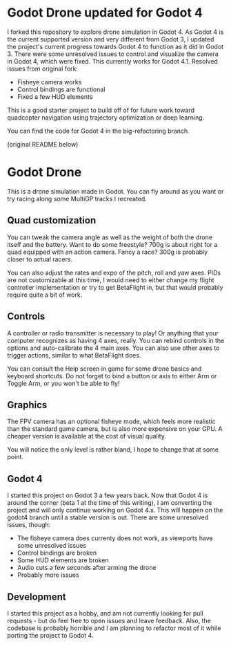 # Godot Drone updated for Godot 4

I forked this repository to explore drone simulation in Godot 4. As Godot 4 is the current supported version and very different from Godot 3, I updated the project's current progress towards Godot 4 to function as it did in Godot 3. There were some unresolved issues to control and visualize the camera in Godot 4, which were fixed. This currently works for Godot 4.1. Resolved issues from original fork:
* Fisheye camera works
* Control bindings are functional
* Fixed a few HUD elements

This is a good starter project to build off of for future work toward quadcopter navigation using trajectory optimization or deep learning.

You can find the code for Godot 4 in the big-refactoring branch.

(original README below)

# Godot Drone
This is a drone simulation made in Godot. You can fly around as you want or try racing along some MultiGP tracks I recreated.

## Quad customization
You can tweak the camera angle as well as the weight of both the drone itself and the battery. Want to do some freestyle? 700g is about right for a quad equipped with an action camera. Fancy a race? 300g is probably closer to actual racers.

You can also adjust the rates and expo of the pitch, roll and yaw axes. PIDs are not customizable at this time, I would need to either change my flight controller implementation or try to get BetaFlight in, but that would probably require quite a bit of work.

## Controls
A controller or radio transmitter is necessary to play! Or anything that your computer recognizes as having 4 axes, really. You can rebind controls in the options and auto-calibrate the 4 main axes. You can also use other axes to trigger actions, similar to what BetaFlight does.

You can consult the Help screen in game for some drone basics and keyboard shortcuts. Do not forget to bind a button or axis to either Arm or Toggle Arm, or you won't be able to fly!


## Graphics
The FPV camera has an optional fisheye mode, which feels more realistic than the standard game camera, but is also more expensive on your GPU. A cheaper version is available at the cost of visual quality.

You will notice the only level is rather bland, I hope to change that at some point.

## Godot 4
I started this project on Godot 3 a few years back. Now that Godot 4 is around the corner (beta 1 at the time of this writing), I am converting the project and will only continue working on Godot 4.x. This will happen on the godot4 branch until a stable version is out. There are some unresolved issues, though:
* The fisheye camera does currenty does not work, as viewports have some unresolved issues
* Control bindings are broken
* Some HUD elements are broken
* Audio cuts a few seconds after arming the drone
* Probably more issues

## Development
I started this project as a hobby, and am not currently looking for pull requests - but do feel free to open issues and leave feedback. Also, the codebase is probably horrible and I am planning to refactor most of it while porting the project to Godot 4.
